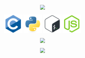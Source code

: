 <!--[42 STATS]-->
<p align="center">
  <img src="https://badge42.herokuapp.com/api/stats/robriard?privacyName=true&privacyEmail=true">
</p>

<!--[LANGUAGE FAVORIS]-->
<p align="center">
  <img src="https://raw.githubusercontent.com/devicons/devicon/2809b567852a4648062a2d3e7c1c531367458c0b/icons/c/c-original.svg" alt="c" width="60" height="60" />
  <img src="https://raw.githubusercontent.com/devicons/devicon/2809b567852a4648062a2d3e7c1c531367458c0b/icons/python/python-original.svg" alt="python" width="60" height="60" />
  <img src="https://raw.githubusercontent.com/devicons/devicon/2809b567852a4648062a2d3e7c1c531367458c0b/icons/bash/bash-original.svg" alt="bash" width="60" height="60" />
  <img src="https://raw.githubusercontent.com/devicons/devicon/2809b567852a4648062a2d3e7c1c531367458c0b/icons/nodejs/nodejs-original.svg" alt="bash" width="60" height="60" />
</p>

<!--[STATS]-->

<p align="center">
  <img src="https://github-readme-stats.vercel.app/api?username=robriard&count_private=true&theme=tokyonight&show_icons=true">
</p>

<!--[TOP LANGUAGES]-->
<p align="center">
  <img src="https://github-readme-stats.vercel.app/api/top-langs/?username=robriard&layout=compact&theme=tokyonight&show_icons=true">
</p>
